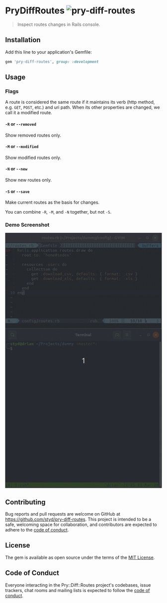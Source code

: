 # PryDiffRoutes ![pry-diff-routes](https://github.com/styd/pry-diff-routes/workflows/pry-diff-routes/badge.svg?branch=master)

> Inspect routes changes in Rails console.

## Installation

Add this line to your application's Gemfile:

```ruby
gem 'pry-diff-routes', group: :development
```

## Usage
### Flags

A route is considered the same route if it maintains its verb (http method, e.g. `GET`, `POST`,
etc.) and uri path. When its other properties are changed, we call it a modified route.

#### `-R` or `--removed`

Show removed routes only.

#### `-M` or `--modified`

Show modified routes only.

#### `-N` or `--new`

Show new routes only.

#### `-S` or `--save`

Make current routes as the basis for changes.

You can combine `-R`, `-M`, and `-N` together, but not `-S`.

### Demo Screenshot

![pry-diff-routes demo screenshot](/images/demo-screenshot.gif)

## Contributing

Bug reports and pull requests are welcome on GitHub at
https://github.com/styd/pry-diff-routes.
This project is intended to be a safe, welcoming space for collaboration, and contributors are
expected to adhere to the
[code of conduct](https://github.com/styd/pry-diff-routes/blob/master/CODE_OF_CONDUCT.md).


## License

The gem is available as open source under the terms of the
[MIT License](https://opensource.org/licenses/MIT).

## Code of Conduct

Everyone interacting in the Pry::Diff::Routes project's codebases, issue trackers, chat rooms
and mailing lists is expected to follow the
[code of conduct](https://github.com/styd/pry-diff-routes/blob/master/CODE_OF_CONDUCT.md).
